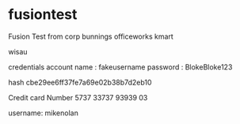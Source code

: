 # fusiontest
Fusion Test from corp
bunnings
officeworks
kmart 


wisau


credentials 
account name : fakeusername
password : BlokeBloke123

hash cbe29ee6ff37fe7a69e02b38b7d2eb10

Credit card Number
5737 33737 93939 03 

username: mikenolan
